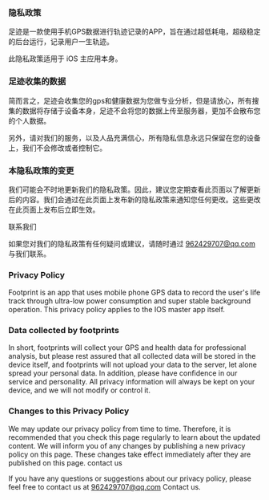 ### 隐私政策
足迹是一款使用手机GPS数据进行轨迹记录的APP，旨在通过超低耗电，超级稳定的后台运行，记录用户一生轨迹。

此隐私政策适用于 iOS 主应用本身。

### 足迹收集的数据

简而言之，足迹会收集您的gps和健康数据为您做专业分析，但是请放心，所有搜集的数据将存储于设备本身，足迹不会将您的数据上传至服务器，更加不会散布您的个人数据。

另外，请对我们的服务，以及人品充满信心，所有隐私信息永远只保留在您的设备上，我们不会修改或者控制它。

### 本隐私政策的变更

我们可能会不时地更新我们的隐私政策。因此，建议您定期查看此页面以了解更新后的内容。我们会通过在此页面上发布新的隐私政策来通知您任何更改。这些更改在此页面上发布后立即生效。

联系我们

如果您对我们的隐私政策有任何疑问或建议，请随时通过 962429707@qq.com 与我们联系。

### Privacy Policy
Footprint is an app that uses mobile phone GPS data to record the user's life track through ultra-low power consumption and super stable background operation.
This privacy policy applies to the IOS master app itself.

### Data collected by footprints
In short, footprints will collect your GPS and health data for professional analysis, but please rest assured that all collected data will be stored in the device itself, and footprints will not upload your data to the server, let alone spread your personal data.
In addition, please have confidence in our service and personality. All privacy information will always be kept on your device, and we will not modify or control it.

### Changes to this Privacy Policy
We may update our privacy policy from time to time. Therefore, it is recommended that you check this page regularly to learn about the updated content. We will inform you of any changes by publishing a new privacy policy on this page. These changes take effect immediately after they are published on this page.
contact us

If you have any questions or suggestions about our privacy policy, please feel free to contact us at 962429707@qq.com  Contact us.
